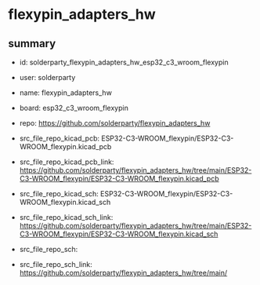 # flexypin_adapters_hw
 
## summary 
* id: solderparty_flexypin_adapters_hw_esp32_c3_wroom_flexypin
* user: solderparty
* name: flexypin_adapters_hw
* board: esp32_c3_wroom_flexypin
* repo: https://github.com/solderparty/flexypin_adapters_hw
* src_file_repo_kicad_pcb: ESP32-C3-WROOM_flexypin/ESP32-C3-WROOM_flexypin.kicad_pcb
* src_file_repo_kicad_pcb_link: https://github.com/solderparty/flexypin_adapters_hw/tree/main/ESP32-C3-WROOM_flexypin/ESP32-C3-WROOM_flexypin.kicad_pcb
* src_file_repo_kicad_sch: ESP32-C3-WROOM_flexypin/ESP32-C3-WROOM_flexypin.kicad_sch
* src_file_repo_kicad_sch_link: https://github.com/solderparty/flexypin_adapters_hw/tree/main/ESP32-C3-WROOM_flexypin/ESP32-C3-WROOM_flexypin.kicad_sch

* src_file_repo_sch: 
* src_file_repo_sch_link: https://github.com/solderparty/flexypin_adapters_hw/tree/main/




